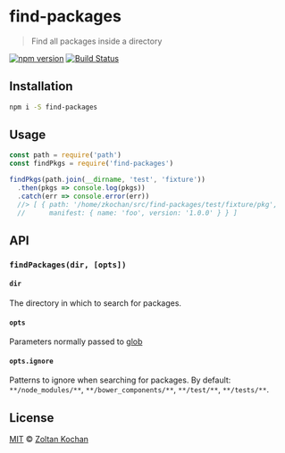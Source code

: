 # find-packages

> Find all packages inside a directory

<!--@shields('npm', 'travis')-->
[![npm version](https://img.shields.io/npm/v/find-packages.svg)](https://www.npmjs.com/package/find-packages) [![Build Status](https://img.shields.io/travis/zkochan/find-packages/master.svg)](https://travis-ci.org/zkochan/find-packages)
<!--/@-->

## Installation

```sh
npm i -S find-packages
```

## Usage

```js
const path = require('path')
const findPkgs = require('find-packages')

findPkgs(path.join(__dirname, 'test', 'fixture'))
  .then(pkgs => console.log(pkgs))
  .catch(err => console.error(err))
  //> [ { path: '/home/zkochan/src/find-packages/test/fixture/pkg',
  //      manifest: { name: 'foo', version: '1.0.0' } } ]
```

## API

### `findPackages(dir, [opts])`

#### `dir`

The directory in which to search for packages.

#### `opts`

Parameters normally passed to [glob](https://www.npmjs.com/package/glob)

#### `opts.ignore`

Patterns to ignore when searching for packages. By default: `**/node_modules/**`, `**/bower_components/**`, `**/test/**`, `**/tests/**`.

## License

[MIT](./LICENSE) © [Zoltan Kochan](https://www.kochan.io)
